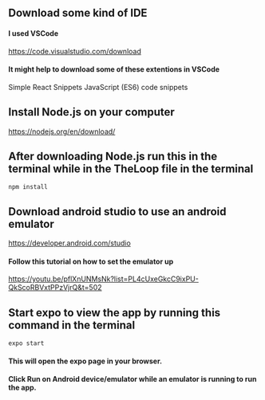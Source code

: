 ## Download some kind of IDE
#### I used VSCode
https://code.visualstudio.com/download
#### It might help to download some of these extentions in VSCode 
Simple React Snippets
JavaScript (ES6) code snippets

## Install Node.js on your computer
https://nodejs.org/en/download/

## After downloading Node.js run this in the terminal while in the TheLoop file in the terminal
```
npm install
```

## Download android studio to use an android emulator
https://developer.android.com/studio
#### Follow this tutorial on how to set the emulator up
https://youtu.be/pflXnUNMsNk?list=PL4cUxeGkcC9ixPU-QkScoRBVxtPPzVjrQ&t=502

## Start expo to view the app by running this command in the terminal
```
expo start
```
#### This will open the expo page in your browser.
#### Click Run on Android device/emulator while an emulator is running to run the app.
